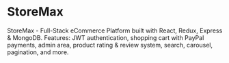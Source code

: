 # StoreMax
StoreMax - Full-Stack eCommerce Platform built with React, Redux, Express &amp; MongoDB. Features: JWT authentication, shopping cart with PayPal payments, admin area, product rating &amp; review system, search, carousel, pagination, and more.
